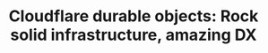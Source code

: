 ---
title: 'Cloudflare durable objects: Rock solid infrastructure, amazing DX'
excerpt: ''
article:
  link: 'blog.cloudflare.com/durable-objects-ga/'
  title: 'Durable Objects — now Generally Available'
---